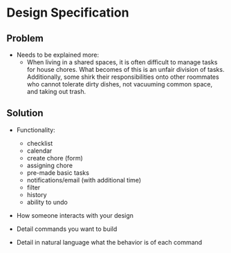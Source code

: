 # Design Specification

## Problem
* Needs to be explained more:
    * When living in a shared spaces, it is often difficult to manage tasks for house chores. What becomes of this is an unfair division of tasks. Additionally, some shirk their responsibilities onto other roommates who cannot tolerate dirty dishes, not vacuuming common space, and taking out trash.

## Solution
* Functionality: 
    * checklist
    * calendar
    * create chore (form)
    * assigning chore
    * pre-made basic tasks
    * notifications/email (with additional time)
    * filter
    * history
    * ability to undo

* How someone interacts with your design
* Detail commands you want to build
* Detail in natural language what the behavior is of each command